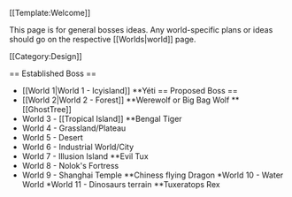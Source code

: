 [[Template:Welcome]]

This page is for general bosses ideas. Any world-specific plans or ideas should go on the respective [[Worlds|world]] page.

[[Category:Design]]

== Established Boss ==
* [[World 1|World 1 - Icyisland]]
**Yéti 
== Proposed Boss ==
* [[World 2|World 2 - Forest]]
**Werewolf or Big Bag Wolf 
** [[GhostTree]] 
* World 3 - [[Tropical Island]]
**Bengal Tiger 
* World 4 - Grassland/Plateau
* World 5 - Desert
* World 6 - Industrial World/City
* World 7 - Illusion Island
**Evil Tux
* World 8 - Nolok's Fortress
* World 9 - Shanghai Temple
**Chiness flying Dragon
*World 10 - Water World
*World 11 - Dinosaurs terrain
**Tuxeratops Rex
